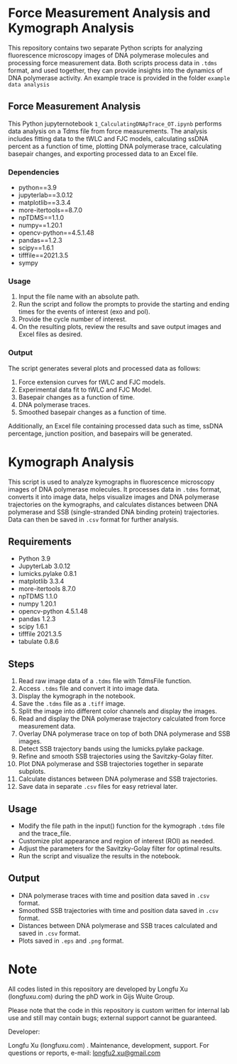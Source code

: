 # Force Measurement Analysis and Kymograph Analysis

This repository contains two separate Python scripts for analyzing fluorescence microscopy images of DNA polymerase molecules and processing force measurement data. Both scripts process data in `.tdms` format, and used together, they can provide insights into the dynamics of DNA polymerase activity. An example trace is provided in the folder `example data analysis`

## Force Measurement Analysis

This Python jupyternotebook `1_CalculatingDNApTrace_OT.ipynb` performs data analysis on a Tdms file from force measurements. The analysis includes fitting data to the tWLC and FJC models, calculating ssDNA percent as a function of time, plotting DNA polymerase trace, calculating basepair changes, and exporting processed data to an Excel file.

### Dependencies

- python==3.9
- jupyterlab==3.0.12
- matplotlib==3.3.4
- more-itertools==8.7.0
- npTDMS==1.1.0
- numpy==1.20.1
- opencv-python==4.5.1.48
- pandas==1.2.3
- scipy==1.6.1
- tifffile==2021.3.5
- sympy

### Usage

1. Input the file name with an absolute path.
2. Run the script and follow the prompts to provide the starting and ending times for the events of interest (exo and pol).
3. Provide the cycle number of interest.
4. On the resulting plots, review the results and save output images and Excel files as desired.

### Output

The script generates several plots and processed data as follows:

1. Force extension curves for tWLC and FJC models.
2. Experimental data fit to tWLC and FJC Model.
3. Basepair changes as a function of time.
4. DNA polymerase traces.
5. Smoothed basepair changes as a function of time.

Additionally, an Excel file containing processed data such as time, ssDNA percentage, junction position, and basepairs will be generated.

# Kymograph Analysis

This script is used to analyze kymographs in fluorescence microscopy images of DNA polymerase molecules. It processes data in `.tdms` format, converts it into image data, helps visualize images and DNA polymerase trajectories on the kymographs, and  calculates distances between DNA polymerase and SSB (single-stranded DNA binding protein) trajectories. Data can then be saved in `.csv` format for further analysis.

## Requirements

- Python 3.9
- JupyterLab 3.0.12
- lumicks.pylake 0.8.1
- matplotlib 3.3.4
- more-itertools 8.7.0
- npTDMS 1.1.0
- numpy 1.20.1
- opencv-python 4.5.1.48
- pandas 1.2.3
- scipy 1.6.1
- tifffile 2021.3.5
- tabulate 0.8.6

## Steps

1. Read raw image data of a `.tdms` file with TdmsFile function.
2. Access `.tdms` file and convert it into image data.
3. Display the kymograph in the notebook.
4. Save the `.tdms` file as a `.tiff` image.
5. Split the image into different color channels and display the images.
6. Read and display the DNA polymerase trajectory calculated from force measurement data.
7. Overlay DNA polymerase trace on top of both DNA polymerase and SSB images.
8. Detect SSB trajectory bands using the lumicks.pylake package.
9. Refine and smooth SSB trajectories using the Savitzky-Golay filter.
10. Plot DNA polymerase and SSB trajectories together in separate subplots.
11. Calculate distances between DNA polymerase and SSB trajectories.
12. Save data in separate `.csv` files for easy retrieval later.

## Usage

- Modify the file path in the input() function for the kymograph `.tdms` file and the trace_file.
- Customize plot appearance and region of interest (ROI) as needed.
- Adjust the parameters for the Savitzky-Golay filter for optimal results.
- Run the script and visualize the results in the notebook.

## Output

- DNA polymerase traces with time and position data saved in `.csv` format.
- Smoothed SSB trajectories with time and position data saved in `.csv` format.
- Distances between DNA polymerase and SSB traces calculated and saved in `.csv` format.
- Plots saved in `.eps` and `.png` format.

# Note

All codes listed in this repository are developed by Longfu Xu (longfuxu.com) during the phD work in Gijs Wuite Group.

Please note that the code in this repository is custom written for internal lab use and still may contain bugs; external support cannot be guaranteed.

Developer:

Longfu Xu (longfuxu.com) . Maintenance, development, support. For questions or reports, e-mail: [longfu2.xu@gmail.com](mailto:l2.xu@vu.nl)